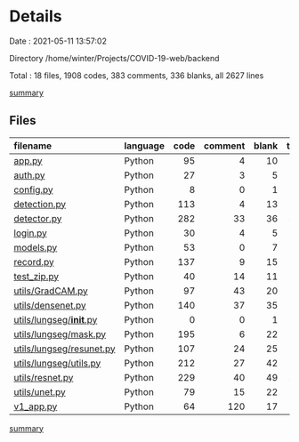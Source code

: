 # Details

Date : 2021-05-11 13:57:02

Directory /home/winter/Projects/COVID-19-web/backend

Total : 18 files,  1908 codes, 383 comments, 336 blanks, all 2627 lines

[summary](results.md)

## Files
| filename | language | code | comment | blank | total |
| :--- | :--- | ---: | ---: | ---: | ---: |
| [app.py](/app.py) | Python | 95 | 4 | 10 | 109 |
| [auth.py](/auth.py) | Python | 27 | 3 | 5 | 35 |
| [config.py](/config.py) | Python | 8 | 0 | 1 | 9 |
| [detection.py](/detection.py) | Python | 113 | 4 | 13 | 130 |
| [detector.py](/detector.py) | Python | 282 | 33 | 36 | 351 |
| [login.py](/login.py) | Python | 30 | 4 | 5 | 39 |
| [models.py](/models.py) | Python | 53 | 0 | 7 | 60 |
| [record.py](/record.py) | Python | 137 | 9 | 15 | 161 |
| [test_zip.py](/test_zip.py) | Python | 40 | 14 | 11 | 65 |
| [utils/GradCAM.py](/utils/GradCAM.py) | Python | 97 | 43 | 20 | 160 |
| [utils/densenet.py](/utils/densenet.py) | Python | 140 | 37 | 35 | 212 |
| [utils/lungseg/__init__.py](/utils/lungseg/__init__.py) | Python | 0 | 0 | 1 | 1 |
| [utils/lungseg/mask.py](/utils/lungseg/mask.py) | Python | 195 | 6 | 22 | 223 |
| [utils/lungseg/resunet.py](/utils/lungseg/resunet.py) | Python | 107 | 24 | 25 | 156 |
| [utils/lungseg/utils.py](/utils/lungseg/utils.py) | Python | 212 | 27 | 42 | 281 |
| [utils/resnet.py](/utils/resnet.py) | Python | 229 | 40 | 49 | 318 |
| [utils/unet.py](/utils/unet.py) | Python | 79 | 15 | 22 | 116 |
| [v1_app.py](/v1_app.py) | Python | 64 | 120 | 17 | 201 |

[summary](results.md)